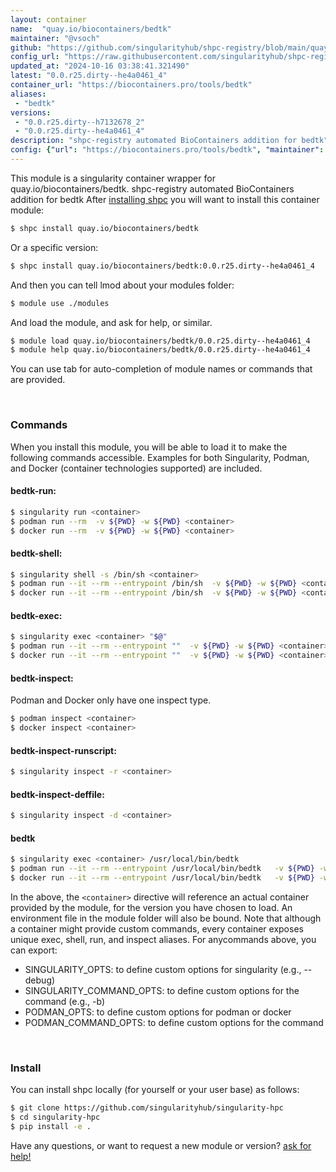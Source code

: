 ```yaml
---
layout: container
name:  "quay.io/biocontainers/bedtk"
maintainer: "@vsoch"
github: "https://github.com/singularityhub/shpc-registry/blob/main/quay.io/biocontainers/bedtk/container.yaml"
config_url: "https://raw.githubusercontent.com/singularityhub/shpc-registry/main/quay.io/biocontainers/bedtk/container.yaml"
updated_at: "2024-10-16 03:38:41.321490"
latest: "0.0.r25.dirty--he4a0461_4"
container_url: "https://biocontainers.pro/tools/bedtk"
aliases:
 - "bedtk"
versions:
 - "0.0.r25.dirty--h7132678_2"
 - "0.0.r25.dirty--he4a0461_4"
description: "shpc-registry automated BioContainers addition for bedtk"
config: {"url": "https://biocontainers.pro/tools/bedtk", "maintainer": "@vsoch", "description": "shpc-registry automated BioContainers addition for bedtk", "latest": {"0.0.r25.dirty--he4a0461_4": "sha256:1e5b41de8a079e2820596a8cf2e76538cdacf7fa40da0f51717436da77b6f765"}, "tags": {"0.0.r25.dirty--h7132678_2": "sha256:7b6775d5f691908e9cd6cd6e2d70ee8ac7cb43ed5acea2f09d235930f9c3aed5", "0.0.r25.dirty--he4a0461_4": "sha256:1e5b41de8a079e2820596a8cf2e76538cdacf7fa40da0f51717436da77b6f765"}, "docker": "quay.io/biocontainers/bedtk", "aliases": {"bedtk": "/usr/local/bin/bedtk"}}
---
```


This module is a singularity container wrapper for quay.io/biocontainers/bedtk.
shpc-registry automated BioContainers addition for bedtk
After [installing shpc](#install) you will want to install this container module:


```bash
$ shpc install quay.io/biocontainers/bedtk
```

Or a specific version:

```bash
$ shpc install quay.io/biocontainers/bedtk:0.0.r25.dirty--he4a0461_4
```

And then you can tell lmod about your modules folder:

```bash
$ module use ./modules
```

And load the module, and ask for help, or similar.

```bash
$ module load quay.io/biocontainers/bedtk/0.0.r25.dirty--he4a0461_4
$ module help quay.io/biocontainers/bedtk/0.0.r25.dirty--he4a0461_4
```

You can use tab for auto-completion of module names or commands that are provided.

<br>

### Commands

When you install this module, you will be able to load it to make the following commands accessible.
Examples for both Singularity, Podman, and Docker (container technologies supported) are included.

#### bedtk-run:

```bash
$ singularity run <container>
$ podman run --rm  -v ${PWD} -w ${PWD} <container>
$ docker run --rm  -v ${PWD} -w ${PWD} <container>
```

#### bedtk-shell:

```bash
$ singularity shell -s /bin/sh <container>
$ podman run --it --rm --entrypoint /bin/sh  -v ${PWD} -w ${PWD} <container>
$ docker run --it --rm --entrypoint /bin/sh  -v ${PWD} -w ${PWD} <container>
```

#### bedtk-exec:

```bash
$ singularity exec <container> "$@"
$ podman run --it --rm --entrypoint ""  -v ${PWD} -w ${PWD} <container> "$@"
$ docker run --it --rm --entrypoint ""  -v ${PWD} -w ${PWD} <container> "$@"
```

#### bedtk-inspect:

Podman and Docker only have one inspect type.

```bash
$ podman inspect <container>
$ docker inspect <container>
```

#### bedtk-inspect-runscript:

```bash
$ singularity inspect -r <container>
```

#### bedtk-inspect-deffile:

```bash
$ singularity inspect -d <container>
```


#### bedtk

```bash
$ singularity exec <container> /usr/local/bin/bedtk
$ podman run --it --rm --entrypoint /usr/local/bin/bedtk   -v ${PWD} -w ${PWD} <container> -c " $@"
$ docker run --it --rm --entrypoint /usr/local/bin/bedtk   -v ${PWD} -w ${PWD} <container> -c " $@"
```



In the above, the `<container>` directive will reference an actual container provided
by the module, for the version you have chosen to load. An environment file in the
module folder will also be bound. Note that although a container
might provide custom commands, every container exposes unique exec, shell, run, and
inspect aliases. For anycommands above, you can export:

 - SINGULARITY_OPTS: to define custom options for singularity (e.g., --debug)
 - SINGULARITY_COMMAND_OPTS: to define custom options for the command (e.g., -b)
 - PODMAN_OPTS: to define custom options for podman or docker
 - PODMAN_COMMAND_OPTS: to define custom options for the command

<br>

### Install

You can install shpc locally (for yourself or your user base) as follows:

```bash
$ git clone https://github.com/singularityhub/singularity-hpc
$ cd singularity-hpc
$ pip install -e .
```

Have any questions, or want to request a new module or version? [ask for help!](https://github.com/singularityhub/singularity-hpc/issues)